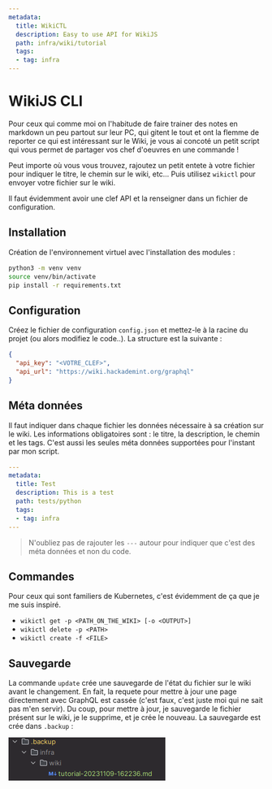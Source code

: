 ```yaml
---
metadata:
  title: WikiCTL
  description: Easy to use API for WikiJS
  path: infra/wiki/tutorial
  tags:
  - tag: infra
---
```


# WikiJS CLI
Pour ceux qui comme moi on l'habitude de faire trainer des notes en markdown un peu partout sur leur PC, qui gitent le 
tout et ont la flemme de reporter ce qui est intéressant sur le Wiki, je vous ai concoté un petit script qui vous permet
de partager vos chef d'oeuvres en une commande !

Peut importe où vous vous trouvez, rajoutez un petit entete à votre fichier pour indiquer le titre, le chemin sur le 
wiki, etc... Puis utilisez `wikictl` pour envoyer votre fichier sur le wiki.

Il faut évidemment avoir une clef API et la renseigner dans un fichier de configuration.

## Installation
Création de l'environnement virtuel avec l'installation des modules :
```sh
python3 -m venv venv
source venv/bin/activate
pip install -r requirements.txt
```

## Configuration
Créez le fichier de configuration `config.json` et mettez-le à la racine du projet (ou alors modifiez le code..). La
structure est la suivante : 
```json 
{ 
  "api_key": "<VOTRE_CLEF>",
  "api_url": "https://wiki.hackademint.org/graphql"
}
```
## Méta données
Il faut indiquer dans chaque fichier les données nécessaire à sa création sur le wiki. Les informations obligatoires 
sont : le titre, la description, le chemin et les tags. C'est aussi les seules méta données supportées pour l'instant
par mon script. 
```yaml
---
metadata:
  title: Test
  description: This is a test
  path: tests/python
  tags:
  - tag: infra
---
```

> N'oubliez pas de rajouter les `---` autour pour indiquer que c'est des méta données et non du code.
## Commandes
Pour ceux qui sont familiers de Kubernetes, c'est évidemment de ça que je me suis inspiré.
- `wikictl get -p <PATH_ON_THE_WIKI> [-o <OUTPUT>]`
- `wikictl delete -p <PATH>`
- `wikictl create -f <FILE>`

## Sauvegarde
La commande `update` crée une sauvegarde de l'état du fichier sur le wiki avant le changement. En fait, la requete pour 
mettre à jour une page directement avec GraphQL est cassée (c'est faux, c'est juste moi qui ne sait pas m'en servir). Du
coup, pour mettre à jour, je sauvegarde le fichier présent sur le wiki, je le supprime, et je crée le nouveau. La 
sauvegarde est crée dans `.backup` :

![backup](images/backup.png)
